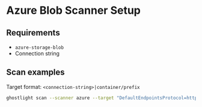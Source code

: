 Azure Blob Scanner Setup
========================

Requirements
------------
- `azure-storage-blob`
- Connection string

Scan examples
-------------
Target format: `<connection-string>|container/prefix`
```bash
ghostlight scan --scanner azure --target "DefaultEndpointsProtocol=https;AccountName=...;AccountKey=...;EndpointSuffix=core.windows.net|container/prefix"
```


